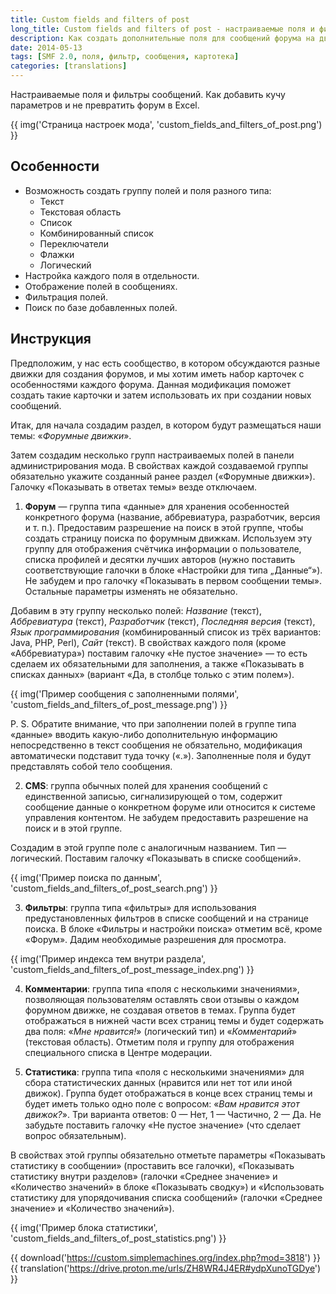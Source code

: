 ```yaml
---
title: Custom fields and filters of post
long_title: Custom fields and filters of post - настраиваемые поля и фильтры сообщений
description: Как создать дополнительные поля для сообщений форума на движке SMF.
date: 2014-05-13
tags: [SMF 2.0, поля, фильтр, сообщения, картотека]
categories: [translations]
---
```


Настраиваемые поля и фильтры сообщений. Как добавить кучу параметров и не превратить форум в Excel.

<!-- more -->

{{ img('Страница настроек мода', 'custom_fields_and_filters_of_post.png') }}

## Особенности

- Возможность создать группу полей и поля разного типа:
  - Текст
  - Текстовая область
  - Список
  - Комбинированный список
  - Переключатели
  - Флажки
  - Логический
- Настройка каждого поля в отдельности.
- Отображение полей в сообщениях.
- Фильтрация полей.
- Поиск по базе добавленных полей.

## Инструкция

Предположим, у нас есть сообщество, в котором обсуждаются разные движки для создания форумов, и мы хотим иметь набор карточек с особенностями каждого форума. Данная модификация поможет создать такие карточки и затем использовать их при создании новых сообщений.

Итак, для начала создадим раздел, в котором будут размещаться наши темы: «_Форумные движки_».

Затем создадим несколько групп настраиваемых полей в панели администрирования мода. В свойствах каждой создаваемой группы обязательно укажите созданный ранее раздел («Форумные движки»). Галочку «Показывать в ответах темы» везде отключаем.

1. **Форум** — группа типа «данные» для хранения особенностей конкретного форума (название, аббревиатура, разработчик, версия и т. п.). Предоставим разрешение на поиск в этой группе, чтобы создать страницу поиска по форумным движкам. Используем эту группу для отображения счётчика информации о пользователе, списка профилей и десятки лучших авторов (нужно поставить соответствующие галочки в блоке «Настройки для типа „Данные“»). Не забудем и про галочку «Показывать в первом сообщении темы». Остальные параметры изменять не обязательно.

Добавим в эту группу несколько полей: _Название_ (текст), _Аббревиатура_ (текст), _Разработчик_ (текст), _Последняя версия_ (текст), _Язык программирования_ (комбинированный список из трёх вариантов: Java, PHP, Perl), _Сайт_ (текст). В свойствах каждого поля (кроме «Аббревиатура») поставим галочку «Не пустое значение» — то есть сделаем их обязательными для заполнения, а также «Показывать в списках данных» (вариант «Да, в столбце только с этим полем»).

{{ img('Пример сообщения с заполненными полями', 'custom_fields_and_filters_of_post_message.png') }}

P. S. Обратите внимание, что при заполнении полей в группе типа «данные» вводить какую-либо дополнительную информацию непосредственно в текст сообщения не обязательно, модификация автоматически подставит туда точку («.»). Заполненные поля и будут представлять собой тело сообщения.

2. **CMS**: группа обычных полей для хранения сообщений с единственной записью, сигнализирующей о том, содержит сообщение данные о конкретном форуме или относится к системе управления контентом. Не забудем предоставить разрешение на поиск и в этой группе.

Создадим в этой группе поле с аналогичным названием. Тип — логический. Поставим галочку «Показывать в списке сообщений».

{{ img('Пример поиска по данным', 'custom_fields_and_filters_of_post_search.png') }}

3. **Фильтры**: группа типа «фильтры» для использования предустановленных фильтров в списке сообщений и на странице поиска. В блоке «Фильтры и настройки поиска» отметим всё, кроме «Форум». Дадим необходимые разрешения для просмотра.

{{ img('Пример индекса тем внутри раздела', 'custom_fields_and_filters_of_post_message_index.png') }}

4. **Комментарии**: группа типа «поля с несколькими значениями», позволяющая пользователям оставлять свои отзывы о каждом форумном движке, не создавая ответов в темах. Группа будет отображаться в нижней части всех страниц темы и будет содержать два поля: «_Мне нравится!_» (логический тип) и «_Комментарий_» (текстовая область). Отметим поля и группу для отображения специального списка в Центре модерации.

5. **Статистика**: группа типа «поля с несколькими значениями» для сбора статистических данных (нравится или нет тот или иной движок). Группа будет отображаться в конце всех страниц темы и будет иметь только одно поле с вопросом: «_Вам нравится этот движок?_». Три варианта ответов: 0 — Нет, 1 — Частично, 2 — Да. Не забудьте поставить галочку «Не пустое значение» (что сделает вопрос обязательным).

В свойствах этой группы обязательно отметьте параметры «Показывать статистику в сообщении» (проставить все галочки), «Показывать статистику внутри разделов» (галочки «Среднее значение» и «Количество значений» в блоке «Показывать сводку») и «Использовать статистику для упорядочивания списка сообщений» (галочки «Среднее значение» и «Количество значений»).

{{ img('Пример блока статистики', 'custom_fields_and_filters_of_post_statistics.png') }}

{{ download('https://custom.simplemachines.org/index.php?mod=3818') }}
{{ translation('https://drive.proton.me/urls/ZH8WR4J4ER#ydpXunoTGDye') }}
